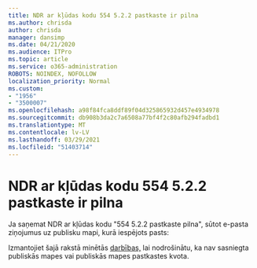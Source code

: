 ```yaml
---
title: NDR ar kļūdas kodu 554 5.2.2 pastkaste ir pilna
ms.author: chrisda
author: chrisda
manager: dansimp
ms.date: 04/21/2020
ms.audience: ITPro
ms.topic: article
ms.service: o365-administration
ROBOTS: NOINDEX, NOFOLLOW
localization_priority: Normal
ms.custom:
- "1956"
- "3500007"
ms.openlocfilehash: a98f84fca8ddf89f04d325865932d457e4934978
ms.sourcegitcommit: db908b3da2c7a6508a77bf4f2c80afb294fadbd1
ms.translationtype: MT
ms.contentlocale: lv-LV
ms.lasthandoff: 03/29/2021
ms.locfileid: "51403714"
---
```

# <a name="ndr-with-error-code-554-522-mailbox-full"></a>NDR ar kļūdas kodu 554 5.2.2 pastkaste ir pilna

Ja saņemat NDR ar kļūdas kodu "554 5.2.2 pastkaste pilna", sūtot e-pasta ziņojumus uz publisku mapi, kurā iespējots pasts:  

Izmantojiet šajā rakstā minētās [darbības,](https://aka.ms/554522) lai nodrošinātu, ka nav sasniegta publiskās mapes vai publiskās mapes pastkastes kvota.
